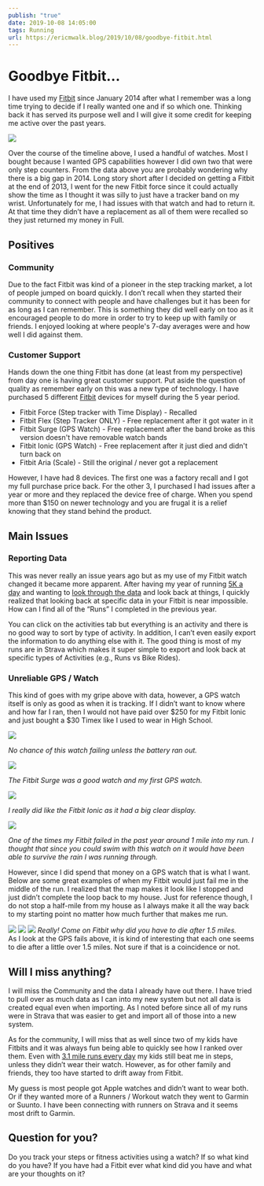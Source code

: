 ```yaml
---
publish: "true"
date: 2019-10-08 14:05:00
tags: Running
url: https://ericmwalk.blog/2019/10/08/goodbye-fitbit.html
---
```


# Goodbye Fitbit…

I have used my <a href="https://www.fitbit.com/">Fitbit</a> since January 2014 after what I remember was a long time trying to decide if I really wanted one and if so which one. Thinking back it has served its purpose well and I will give it some credit for keeping me active over the past years.

![](https://ericmwalk.blog/uploads/2021/fbb67d0c2e.jpg)

Over the course of the timeline above, I used a handful of watches. Most I bought because I wanted GPS capabilities however I did own two that were only step counters. From the data above you are probably wondering why there is a big gap in 2014. Long story short after I decided on getting a Fitbit at the end of 2013, I went for the new Fitbit force since it could actually show the time as I thought it was silly to just have a tracker band on my wrist. Unfortunately for me, I had issues with that watch and had to return it. At that time they didn’t have a replacement as all of them were recalled so they just returned my money in Full.

## Positives

### Community
Due to the fact Fitbit was kind of a pioneer in the step tracking market, a lot of people jumped on board quickly. I don’t recall when they started their community to connect with people and have challenges but it has been for as long as I can remember. This is something they did well early on too as it encouraged people to do more in order to try to keep up with family or friends. I enjoyed looking at where people's 7-day averages were and how well I did against them.

### Customer Support
Hands down the one thing Fitbit has done (at least from my perspective) from day one is having great customer support. Put aside the question of quality as remember early on this was a new type of technology. I have purchased 5 different <a href="https://en.wikipedia.org/wiki/List_of_Fitbit_products">Fitbit</a> devices for myself during the 5 year period.

* Fitbit Force (Step tracker with Time Display) - Recalled
* Fitbit Flex (Step Tracker ONLY) - Free replacement after it got water in it
* Fitbit Surge (GPS Watch) - Free replacement after the band broke as this version doesn't have removable watch bands
* Fitbit Ionic (GPS Watch) - Free replacement after it just died and didn't turn back on
* Fitbit Aria (Scale) - Still the original / never got a replacement


However, I have had 8 devices. The first one was a factory recall and I got my full purchase price back. For the other 3, I purchased I had issues after a year or more and they replaced the device free of charge. When you spend more than $150 on newer technology and you are frugal it is a relief knowing that they stand behind the product.

## Main Issues

### Reporting Data
This was never really an issue years ago but as my use of my Fitbit watch changed it became more apparent. After having my year of running <a href="https://ericmwalk.blog/2019/09/k-a-day.html">5K a day</a> and wanting to <a href="https://ericmwalk.blog/2019/10/03/k-a-day.html">look through the data</a> and look back at things, I quickly realized that looking back at specific data in your Fitbit is near impossible. How can I find all of the “Runs” I completed in the previous year.

You can click on the activities tab but everything is an activity and there is no good way to sort by type of activity. In addition, I can’t even easily export the information to do anything else with it. The good thing is most of my runs are in Strava which makes it super simple to export and look back at specific types of Activities (e.g., Runs vs Bike Rides).

### Unreliable GPS / Watch
This kind of goes with my gripe above with data, however, a GPS watch itself is only as good as when it is tracking. If I didn’t want to know where and how far I ran, then I would not have paid over $250 for my Fitbit Ionic and just bought a $30 Timex like I used to wear in High School.

![](https://ericmwalk.blog/uploads/2021/37d0dcb693.jpg)

*No chance of this watch failing unless the battery ran out.*

![](https://ericmwalk.blog/uploads/2021/e46fe50e47.jpg)

*The Fitbit Surge was a good watch and my first GPS watch.*

![](https://ericmwalk.blog/uploads/2021/7e951ca156.jpg)

*I really did like the Fitbit Ionic as it had a big clear display.*

![](https://ericmwalk.blog/uploads/2021/1b6b9e75a3.jpg)

*One of the times my Fitbit failed in the past year around 1 mile into my run. I thought that since you could swim with this watch on it would have been able to survive the rain I was running through.*

However, since I did spend that money on a GPS watch that is what I want. Below are some great examples of when my Fitbit would just fail me in the middle of the run. I realized that the map makes it look like I stopped and just didn’t complete the loop back to my house. Just for reference though, I do not stop a half-mile from my house as I always make it all the way back to my starting point no matter how much further that makes me run.

![](https://ericmwalk.blog/uploads/2021/577c3c3f6e.jpg)
![](https://ericmwalk.blog/uploads/2021/cac02f51c1.jpg)
![](https://ericmwalk.blog/uploads/2021/24d9581a52.jpg)
*Really! Come on Fitbit why did you have to die after 1.5 miles.*
<br>
As I look at the GPS fails above, it is kind of interesting that each one seems to die after a little over 1.5 miles. Not sure if that is a coincidence or not.

## Will I miss anything?
I will miss the Community and the data I already have out there. I have tried to pull over as much data as I can into my new system but not all data is created equal even when importing. As I noted before since all of my runs were in Strava that was easier to get and import all of those into a new system.

As for the community, I will miss that as well since two of my kids have Fitbits and it was always fun being able to quickly see how I ranked over them. Even with <a href="https://ericmwalk.blog/2019/09/k-a-day/">3.1 mile runs every day</a> my kids still beat me in steps, unless they didn’t wear their watch. However, as for other family and friends, they too have started to drift away from Fitbit.

My guess is most people got Apple watches and didn’t want to wear both. Or if they wanted more of a Runners / Workout watch they went to Garmin or Suunto. I have been connecting with runners on Strava and it seems most drift to Garmin.

## Question for you?
Do you track your steps or fitness activities using a watch? If so what kind do you have? If you have had a Fitbit ever what kind did you have and what are your thoughts on it?

